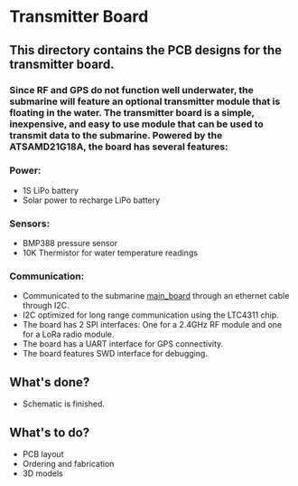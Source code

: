# Transmitter Board
## This directory contains the PCB designs for the transmitter board.
### Since RF and GPS do not function well underwater, the submarine will feature an optional transmitter module that is floating in the water. The transmitter board is a simple, inexpensive, and easy to use module that can be used to transmit data to the submarine. Powered by the ATSAMD21G18A, the board has several features:
### Power:
* 1S LiPo battery 
* Solar power to recharge LiPo battery
### Sensors:
* BMP388 pressure sensor
* 10K Thermistor for water temperature readings
### Communication:
* Communicated to the submarine [main_board](https://github.com/daniel360kim/OceanAI/tree/master/main_board) through an ethernet cable through I2C.
* I2C optimized for long range communication using the LTC4311 chip.
* The board has 2 SPI interfaces: One for a 2.4GHz RF module and one for a LoRa radio module.
* The board has a UART interface for GPS connectivity.
* The board features SWD interface for debugging. 

## What's done?
* Schematic is finished.

## What's to do?
* PCB layout
* Ordering and fabrication
* 3D models

